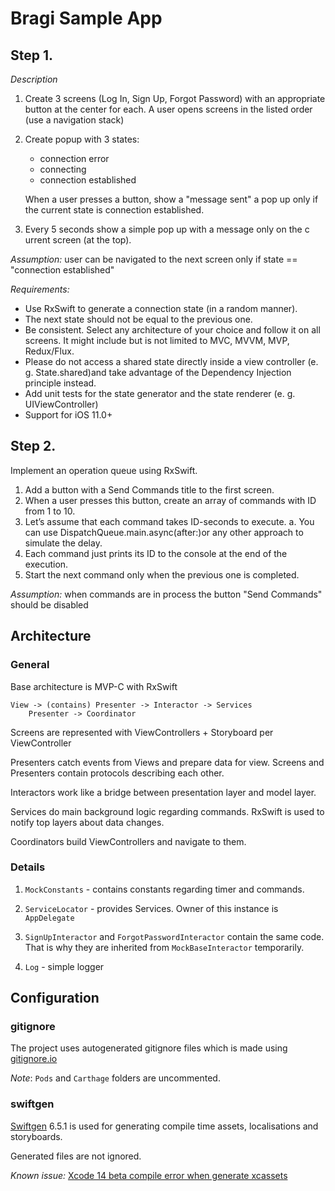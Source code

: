 # Bragi Sample App

## Step 1.

*Description*

1. Create 3 screens (Log In, Sign Up, Forgot Password) with an appropriate button at the center for each. A user opens screens in the listed order (use a navigation stack)
2. Create popup with 3 states:
    - connection error
    - connecting
    - connection established
    
    When a user presses a button, show a ​"message sent​" a pop up only if the current state is c​onnection established.​

3. Every 5 seconds show a simple pop up with a message ​only ​on the c​urrent​ screen (at the top).

*Assumption:* user can be navigated to the next screen only if state == "connection established"

*Requirements:*
- Use RxSwift to generate a connection state (in a random manner).
- The next state should not be equal to the previous one.
- Be consistent. Select any architecture of your choice and follow it on all screens. It might include but
is not limited to MVC, MVVM, MVP, Redux/Flux.
- Please do not access a shared state directly inside a view controller (e. g. State.shared)​and take
advantage of t​he Dependency Injection principle instead.
- Add unit tests for the state generator and the state renderer (e. g. UIViewController)
- Support for iOS 11.0+

## Step 2.

Implement an operation queue using RxSwift.

1. Add a button with a Send Commands title to the first screen.
2. When a user presses this button, create an array of commands with ID from 1 to 10.
3. Let’s assume that each command takes ID-seconds to execute.
a. You can use ​DispatchQueue.main.async(after:)​or any other approach to simulate the delay.
4. Each command just prints its ID to the console at the end of the execution.
5. Start the next command only when the previous one is completed.

*Assumption:* when commands are in process the button "Send Commands" should be disabled

## Architecture

### General 
Base architecture is MVP-C with RxSwift

    View -> (contains) Presenter -> Interactor -> Services
        Presenter -> Coordinator

Screens are represented with ViewControllers + Storyboard per ViewController

Presenters catch events from Views and prepare data for view. Screens and Presenters contain protocols describing each other.

Interactors work like a bridge between presentation layer and model layer. 

Services do main background logic regarding commands. RxSwift is used to notify top layers about data changes.

Coordinators build ViewControllers and navigate to them.

### Details

1. `MockConstants` - contains constants regarding timer and commands.

2. `ServiceLocator` - provides Services. Owner of this instance is `AppDelegate`

3. `SignUpInteractor` and `ForgotPasswordInteractor` contain the same code. That is why they are inherited from `MockBaseInteractor` temporarily.

4. `Log` - simple logger

## Configuration

### gitignore

The project uses autogenerated gitignore files which is made using [gitignore.io](gitignore.io)

*Note*: `Pods` and `Carthage` folders are uncommented.

### swiftgen

[Swiftgen](https://github.com/SwiftGen/SwiftGen) 6.5.1 is used for generating compile time assets, localisations and storyboards.

Generated files are not ignored.

*Known issue:* [Xcode 14 beta compile error when generate xcassets](https://github.com/SwiftGen/SwiftGen/issues/1004)

